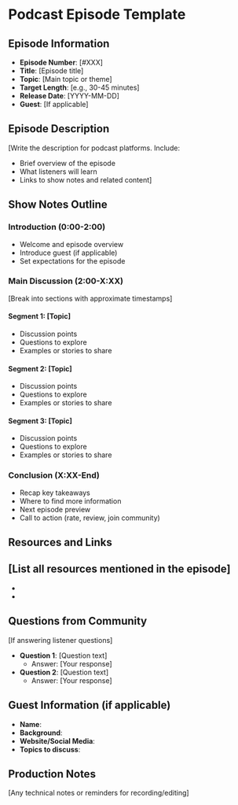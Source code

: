 # Podcast Episode Template

## Episode Information
- **Episode Number**: [#XXX]
- **Title**: [Episode title]
- **Topic**: [Main topic or theme]
- **Target Length**: [e.g., 30-45 minutes]
- **Release Date**: [YYYY-MM-DD]
- **Guest**: [If applicable]

## Episode Description
[Write the description for podcast platforms. Include:
- Brief overview of the episode
- What listeners will learn
- Links to show notes and related content]

## Show Notes Outline

### Introduction (0:00-2:00)
- Welcome and episode overview
- Introduce guest (if applicable)
- Set expectations for the episode

### Main Discussion (2:00-X:XX)
[Break into sections with approximate timestamps]

#### Segment 1: [Topic]
- Discussion points
- Questions to explore
- Examples or stories to share

#### Segment 2: [Topic]
- Discussion points
- Questions to explore
- Examples or stories to share

#### Segment 3: [Topic]
- Discussion points
- Questions to explore
- Examples or stories to share

### Conclusion (X:XX-End)
- Recap key takeaways
- Where to find more information
- Next episode preview
- Call to action (rate, review, join community)

## Resources and Links
[List all resources mentioned in the episode]
- 
- 
- 

## Questions from Community
[If answering listener questions]
- **Question 1**: [Question text]
  - Answer: [Your response]
- **Question 2**: [Question text]
  - Answer: [Your response]

## Guest Information (if applicable)
- **Name**: 
- **Background**: 
- **Website/Social Media**: 
- **Topics to discuss**: 

## Production Notes
[Any technical notes or reminders for recording/editing]
